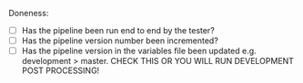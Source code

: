 Doneness:
- [ ] Has the pipeline been run end to end by the tester?
- [ ] Has the pipeline version number been incremented?
- [ ] Has the pipeline version in the variables file been updated e.g. development > master. CHECK THIS OR YOU WILL RUN DEVELOPMENT POST PROCESSING!